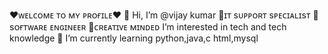 ❤️ᴡᴇʟᴄᴏᴍᴇ ᴛᴏ ᴍʏ ᴘʀᴏғɪʟᴇ❤️
👋 Hi, I’m @vijay kumar
💁ɪᴛ sᴜᴘᴘᴏʀᴛ sᴘᴇᴄɪᴀʟɪsᴛ
💁sᴏғᴛᴡᴀʀᴇ ᴇɴɢɪɴᴇᴇʀ
💁ᴄʀᴇᴀᴛɪᴠᴇ ᴍɪɴᴅᴇᴅ
I’m interested in tech and tech knowledge
🌱 I’m currently learning  python,java,c html,mysql
